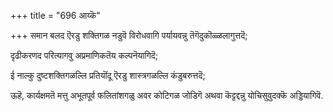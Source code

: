 +++
title = "696 आय्कॆ"

+++
समान बलद ऎरडु शक्तिगळ नडुवॆ विरोधवागि पर्यायवन्नु तॆगॆदुकॊळ्ळलागुत्तदॆ;

दृढीकरणद परित्यागवु अप्रमाणिकतॆय कल्पनॆयागिदॆ;

ई नाल्कु दुष्टशक्तिगळल्लि प्रतियॊंदू ऎरडु शास्त्रगळल्लि कंडुबरुत्तदॆ;

ऊहॆ, कार्यक्षमतॆ मत्तु अभूतपूर्व फलितांशगळु अवर कोटिगळ जोडिगॆ अथवा कॆट्टद्दन्नु योचिसुवुदक्कॆ अड्डियागिवॆ.


